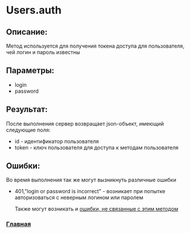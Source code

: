 # Users.auth

## Описание:
Метод используется для получения токена доступа для пользователя, чей логин и пароль известны

## Параметры:
* login
* password

## Результат:
После выполнения сервер возвращает json-объект, имеющий следующие поля:
* id - идентификатор пользователя
* token - ключ пользователя для доступа к методам пользователя

## Ошибки:
Во время выполнения так же могут вызникнуть различные ошибки
* 401,"login or password is incorrect" - возникает при попытке авторизоваться с неверным логином или паролем

    Также могут возникать и [ошибки, не связанные с этим методом](errors.md, "Список ошибок")

### [Главная](../docs.md "Главная страница документации")